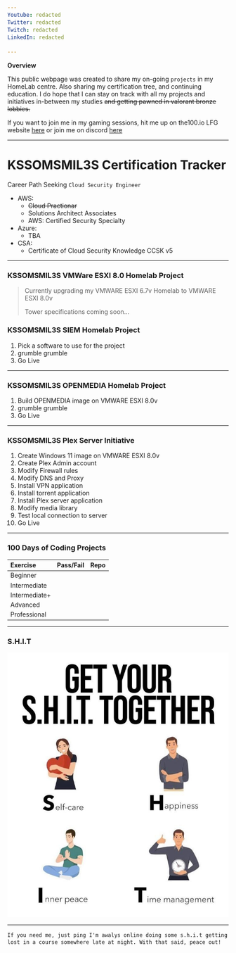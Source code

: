 ```yaml
---
Youtube: redacted
Twitter: redacted
Twitch: redacted
LinkedIn: redacted

---
```


**Overview**

This public webpage was created to share my on-going `projects` in my HomeLab centre. Also sharing my certification tree, and continuing education. I do hope that I can stay on track with all my projects and initiatives in-between my studies ~~and getting pawned in valorant bronze lobbies.~~

If you want to join me in my gaming sessions, hit me up on the100.io LFG website [here](https://youtu.be/sXwaRjU7Tj0) or join me on discord [here](https://youtu.be/sXwaRjU7Tj0)

----

# KSSOMSMIL3S Certification Tracker

Career Path Seeking `Cloud Security Engineer`

- AWS:
  - ~~Cloud Practionar~~
  - Solutions Architect Associates
  - AWS: Certified Security Specialty
- Azure:
  - TBA
- CSA:
  - Certificate of Cloud Security Knowledge CCSK v5

-----

### KSSOMSMIL3S VMWare ESXI 8.0 Homelab Project

> Currently upgrading my VMWARE ESXI 6.7v Homelab to VMWARE ESXI 8.0v
>
> Tower specifications coming soon...

### KSSOMSMIL3S SIEM Homelab Project

1.  Pick a software to use for the project
2.  grumble grumble
3.  Go Live
-----

### KSSOMSMIL3S OPENMEDIA Homelab Project

1.  Build OPENMEDIA image on VMWARE ESXI 8.0v
2.  grumble grumble
3.  Go Live

-----

### KSSOMSMIL3S Plex Server Initiative 

1.  Create Windows 11 image on VMWARE ESXI 8.0v 
2.  Create Plex Admin account
3.  Modify Firewall rules
4.  Modify DNS and Proxy
5.  Install VPN application
6.  Install torrent application
7.  Install Plex server application
8.  Modify media library
9.  Test local connection to server
10.  Go Live

-----

### 100 Days of Coding Projects

| Exercise        | Pass/Fail          | Repo |
|:-------------|:------------------|:------|
| Beginner           |  |   |
| Intermediate |    |   |
| Intermediate+           |       |    |
| Advanced           |  |   |
| Professional           |  |   |

-----

### S.H.I.T

![Get yo S.H.I.T together](https://github.com/KSSOMSMIL3S/KSSOMSMIL3S/blob/main/20240609_060131.jpg)

-----

```
If you need me, just ping I'm awalys online doing some s.h.i.t getting lost in a course somewhere late at night. With that said, peace out!
```
